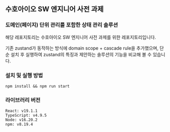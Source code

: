 ## 수호아이오 SW 엔지니어 사전 과제

### 도메인(페이지) 단위 관리를 포함한 상태 관리 솔루션

해당 레포지토리는 수호아이오 SW 엔지니어 사전 과제를 위한 레포지토리입니다.

기존 zustand가 동작하는 방식에 domain scope + cascade rule을 추가했으며, 단순 설치 후 실행하여 zustand의 특징과 제안하는 솔루션의 기능을 비교해 볼 수 있습니다.

### 설치 및 실행 방법

```shell
npm install && npm run start
```

### 라이브러리 버전

```text
React: v19.1.1
TypeScript: v4.9.5
Node: v16.20.2
npm: v8.19.4
```
